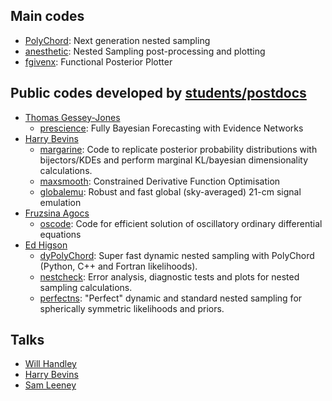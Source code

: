 ## Main codes
- [PolyChord](https://github.com/PolyChord/PolyChordLite): Next generation nested sampling
- [anesthetic](https://github.com/williamjameshandley/anesthetic): Nested Sampling post-processing and plotting
- [fgivenx](https://github.com/handley-lab/fgivenx): Functional Posterior Plotter

## Public codes developed by [students/postdocs](https://www.willhandley.co.uk/students/)
- [Thomas Gessey-Jones](https://github.com/ThomasGesseyJones)
  - [prescience](https://github.com/ThomasGesseyJones/FullyBayesianForecastsExample): Fully Bayesian Forecasting with Evidence Networks
- [Harry Bevins](https://github.com/htjb)
  - [margarine](https://github.com/htjb/margarine): Code to replicate posterior probability distributions with bijectors/KDEs and perform marginal KL/bayesian dimensionality calculations.
  - [maxsmooth](https://github.com/htjb/maxsmooth): Constrained Derivative Function Optimisation
  - [globalemu](https://github.com/htjb/globalemu): Robust and fast global (sky-averaged) 21-cm signal emulation
- [Fruzsina Agocs](https://github.com/fruzsinaagocs)
  - [oscode](https://github.com/fruzsinaagocs/oscode): Code for efficient solution of oscillatory ordinary differential equations
- [Ed Higson](https://github.com/ejhigson)
  - [dyPolyChord](https://github.com/ejhigson/dyPolyChord): Super fast dynamic nested sampling with PolyChord (Python, C++ and Fortran likelihoods).
  - [nestcheck](https://github.com/ejhigson/nestcheck): Error analysis, diagnostic tests and plots for nested sampling calculations.
  - [perfectns](https://github.com/ejhigson/perfectns): "Perfect" dynamic and standard nested sampling for spherically symmetric likelihoods and priors.

## Talks
- [Will Handley](https://github.com/williamjameshandley/talks)
- [Harry Bevins](https://github.com/htjb/Talks)
- [Sam Leeney](https://github.com/samleeney/Talks)
